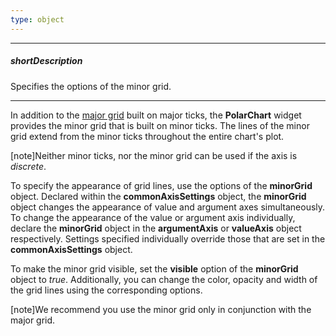 ```yaml
---
type: object
---
```

---
##### shortDescription
Specifies the options of the minor grid.

---
In addition to the [major grid](/api-reference/20%20Data%20Visualization%20Widgets/17%20dxPolarChart/1%20Configuration/commonAxisSettings/grid '/Documentation/ApiReference/Data_Visualization_Widgets/dxPolarChart/Configuration/commonAxisSettings/grid/') built on major ticks, the **PolarChart** widget provides the minor grid that is built on minor ticks. The lines of the minor grid extend from the minor ticks throughout the entire chart's plot.

[note]Neither minor ticks, nor the minor grid can be used if the axis is *discrete*.

To specify the appearance of grid lines, use the options of the **minorGrid** object. Declared within the **commonAxisSettings** object, the **minorGrid** object changes the appearance of value and argument axes simultaneously. To change the appearance of the value or argument axis individually, declare the **minorGrid** object in the **argumentAxis** or **valueAxis** object respectively. Settings specified individually override those that are set in the **commonAxisSettings** object.

To make the minor grid visible, set the **visible** option of the **minorGrid** object to *true*. Additionally, you can change the color, opacity and width of the grid lines using the corresponding options.

[note]We recommend you use the minor grid only in conjunction with the major grid.